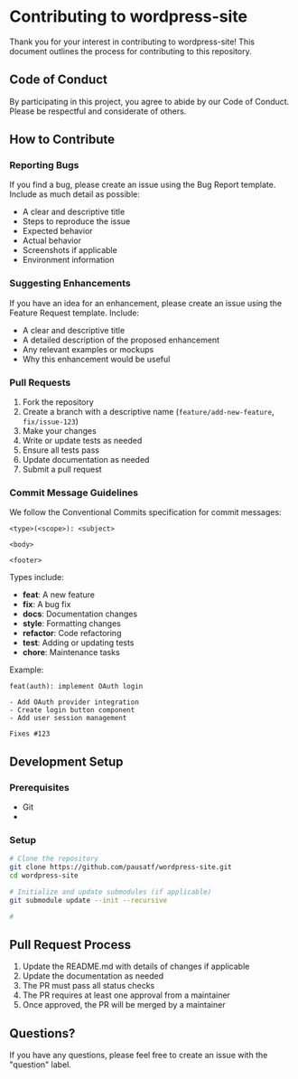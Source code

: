 # Contributing to wordpress-site

Thank you for your interest in contributing to wordpress-site! This document outlines the process for contributing to this repository.

## Code of Conduct

By participating in this project, you agree to abide by our Code of Conduct. Please be respectful and considerate of others.

## How to Contribute

### Reporting Bugs

If you find a bug, please create an issue using the Bug Report template. Include as much detail as possible:

- A clear and descriptive title
- Steps to reproduce the issue
- Expected behavior
- Actual behavior
- Screenshots if applicable
- Environment information

### Suggesting Enhancements

If you have an idea for an enhancement, please create an issue using the Feature Request template. Include:

- A clear and descriptive title
- A detailed description of the proposed enhancement
- Any relevant examples or mockups
- Why this enhancement would be useful

### Pull Requests

1. Fork the repository
2. Create a branch with a descriptive name (`feature/add-new-feature`, `fix/issue-123`)
3. Make your changes
4. Write or update tests as needed
5. Ensure all tests pass
6. Update documentation as needed
7. Submit a pull request

### Commit Message Guidelines

We follow the Conventional Commits specification for commit messages:

```
<type>(<scope>): <subject>

<body>

<footer>
```

Types include:
- **feat**: A new feature
- **fix**: A bug fix
- **docs**: Documentation changes
- **style**: Formatting changes
- **refactor**: Code refactoring
- **test**: Adding or updating tests
- **chore**: Maintenance tasks

Example:
```
feat(auth): implement OAuth login

- Add OAuth provider integration
- Create login button component
- Add user session management

Fixes #123
```

## Development Setup

### Prerequisites

- Git
- 

### Setup

```bash
# Clone the repository
git clone https://github.com/pausatf/wordpress-site.git
cd wordpress-site

# Initialize and update submodules (if applicable)
git submodule update --init --recursive

# 
```

## Pull Request Process

1. Update the README.md with details of changes if applicable
2. Update the documentation as needed
3. The PR must pass all status checks
4. The PR requires at least one approval from a maintainer
5. Once approved, the PR will be merged by a maintainer

## Questions?

If you have any questions, please feel free to create an issue with the "question" label.
